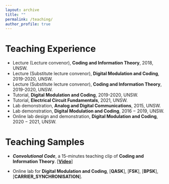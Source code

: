 ```yaml
---
layout: archive
title: ""
permalink: /teaching/
author_profile: true
---
```



Teaching Experience
======
- Lecture (Lecture convenor), **Coding and Information Theory**, 2018, UNSW.
- Lecture (Substitute lecture convenor), **Digital Modulation and Coding**,  2019-2020, UNSW.
- Lecture (Substitute lecture convenor), **Coding and Information Theory**, 2019-2020, UNSW.
- Tutorial, **Digital Modulation and Coding**, 2019-2020, UNSW.
- Tutorial, **Electrical Circuit Fundamentals**, 2021, UNSW.
- Lab demonstration, **Analog and Digital Communications**, 2015, UNSW.
- Lab demonstration, **Digital Modulation and Coding**, 2016 − 2019, UNSW.
- Online lab design and demonstration, **Digital Modulation and Coding**, 2020 − 2021, UNSW.

Teaching Samples
======
- ***Convolutional Code***, a 15-minutes teaching clip of **Coding and Information Theory**. [[**Video**](https://youtu.be/Rx6rOq9IIuA)]
  

- Online lab for **Digital Modulation and Coding**, [**QASK**], [**FSK**], [**BPSK**], [**CARRIER_SYNCHRONISATION**].


